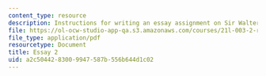 ```yaml
---
content_type: resource
description: Instructions for writing an essay assignment on Sir Walter Scott.
file: https://ol-ocw-studio-app-qa.s3.amazonaws.com/courses/21l-003-2-reading-fiction-fall-2006/a2c5044283009947587b556b644d1c02_essay2.pdf
file_type: application/pdf
resourcetype: Document
title: Essay 2
uid: a2c50442-8300-9947-587b-556b644d1c02
---
```

